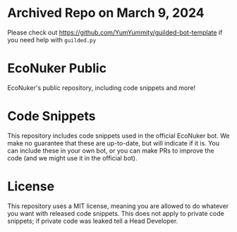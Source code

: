 # Archived Repo on March 9, 2024
Please check out https://github.com/YumYummity/guilded-bot-template if you need help with `guilded.py`

# EcoNuker Public
EcoNuker's public repository, including code snippets and more!

# Code Snippets
This repository includes code snippets used in the official EcoNuker bot. We make no guarantee that these are up-to-date, but will indicate if it is. You can include these in your own bot, or you can make PRs to improve the code (and we might use it in the official bot).

# License
This repository uses a MIT license, meaning you are allowed to do whatever you want with released code snippets. This does not apply to private code snippets; if private code was leaked tell a Head Developer.
